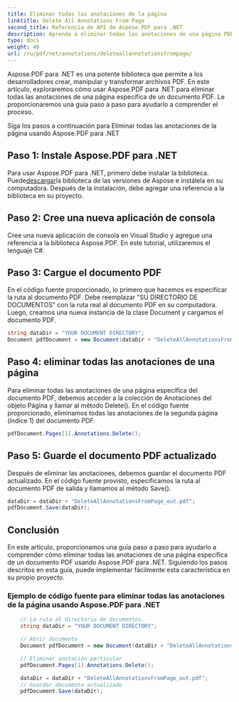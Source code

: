 ```yaml
---
title: Eliminar todas las anotaciones de la página
linktitle: Delete All Annotations From Page
second_title: Referencia de API de Aspose.PDF para .NET
description: Aprenda a eliminar todas las anotaciones de una página PDF con Aspose.PDF para .NET usando esta guía paso a paso.
type: docs
weight: 40
url: /ru/pdf/net/annotations/deleteallannotationsfrompage/
---
```

Aspose.PDF para .NET es una potente biblioteca que permite a los desarrolladores crear, manipular y transformar archivos PDF. En este artículo, exploraremos cómo usar Aspose.PDF para .NET para eliminar todas las anotaciones de una página específica de un documento PDF. Le proporcionaremos una guía paso a paso para ayudarlo a comprender el proceso.

Siga los pasos a continuación para Eliminar todas las anotaciones de la página usando Aspose.PDF para .NET

## Paso 1: Instale Aspose.PDF para .NET

 Para usar Aspose.PDF para .NET, primero debe instalar la biblioteca. Puede[descargar](https://releases.aspose.com/pdf/net/)la biblioteca de las versiones de Aspose e instálela en su computadora. Después de la instalación, debe agregar una referencia a la biblioteca en su proyecto.

## Paso 2: Cree una nueva aplicación de consola

Cree una nueva aplicación de consola en Visual Studio y agregue una referencia a la biblioteca Aspose.PDF. En este tutorial, utilizaremos el lenguaje C#.

## Paso 3: Cargue el documento PDF

En el código fuente proporcionado, lo primero que hacemos es especificar la ruta al documento PDF. Debe reemplazar "SU DIRECTORIO DE DOCUMENTOS" con la ruta real al documento PDF en su computadora. Luego, creamos una nueva instancia de la clase Document y cargamos el documento PDF.

```csharp
string dataDir = "YOUR DOCUMENT DIRECTORY";
Document pdfDocument = new Document(dataDir + "DeleteAllAnnotationsFromPage.pdf");
```

## Paso 4: eliminar todas las anotaciones de una página

Para eliminar todas las anotaciones de una página específica del documento PDF, debemos acceder a la colección de Anotaciones del objeto Página y llamar al método Delete(). En el código fuente proporcionado, eliminamos todas las anotaciones de la segunda página (índice 1) del documento PDF.

```csharp
pdfDocument.Pages[1].Annotations.Delete();
```

## Paso 5: Guarde el documento PDF actualizado

Después de eliminar las anotaciones, debemos guardar el documento PDF actualizado. En el código fuente provisto, especificamos la ruta al documento PDF de salida y llamamos al método Save().

```csharp
dataDir = dataDir + "DeleteAllAnnotationsFromPage_out.pdf";
pdfDocument.Save(dataDir);
```

## Conclusión

En este artículo, proporcionamos una guía paso a paso para ayudarlo a comprender cómo eliminar todas las anotaciones de una página específica de un documento PDF usando Aspose.PDF para .NET. Siguiendo los pasos descritos en esta guía, puede implementar fácilmente esta característica en su propio proyecto.

### Ejemplo de código fuente para eliminar todas las anotaciones de la página usando Aspose.PDF para .NET

```csharp
	// La ruta al directorio de documentos.
	string dataDir = "YOUR DOCUMENT DIRECTORY";

	// Abrir documento
	Document pdfDocument = new Document(dataDir + "DeleteAllAnnotationsFromPage.pdf");

	// Eliminar anotación particular
	pdfDocument.Pages[1].Annotations.Delete();

	dataDir = dataDir + "DeleteAllAnnotationsFromPage_out.pdf";
	// Guardar documento actualizado
	pdfDocument.Save(dataDir);
``` 
